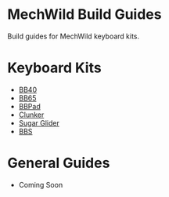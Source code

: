 # MechWild Build Guides
Build guides for MechWild keyboard kits.

# Keyboard Kits
- [BB40](keyboards/bb40)
- [BB65](keyboards/bb65)
- [BBPad](keyboards/bbpad)
- [Clunker](keyboards/clunker)
- [Sugar Glider](keyboards/sugarglider)
- [BBS](keyboards/bbs)

# General Guides
- Coming Soon
